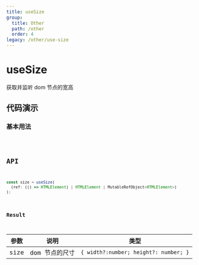 ```yaml
---
title: useSize
group:
  title: Other
  path: /other
  order: 4
legacy: /other/use-size
---
```


# useSize

获取并监听 dom 节点的宽高

## 代码演示

### 基本用法

<code src="./demos/Demo1.tsx" />

## API

```typescript
const size = useSize(
  (ref: (() => HTMLElement) | HTMLElement | MutableRefObject<HTMLElement>)
);
```

### Result

| 参数 | 说明           | 类型                                  |
| ---- | -------------- | ------------------------------------- |
| size | dom 节点的尺寸 | `{ width?:number; height?: number; }` |
